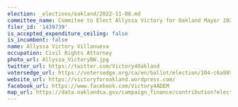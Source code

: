 ```yaml
---
election: _elections/oakland/2022-11-08.md
committee_name: Commitee to Elect Allyssa Victory for Oakland Mayor 2022
filer_id: '1439739'
is_accepted_expenditure_ceiling: false
is_incumbent: false
name: Allyssa Victory Villanueva
occupation: Civil Rights Attorney
photo_url: Allyssa_VictoryBW.jpg
twitter_url: https://twitter.com/Victory4Oakland
votersedge_url: https://votersedge.org/ca/en/ballot/election/104-c6a989/address/null/zip/94611/contests/contest/24183/candidate/158506?&cty=ca%2falm&date=2022-11-08
website_url: https://victoryforoakland.wordpress.com/
facebook_url: https://www.facebook.com/Victory4ADEM
map_url: https://data.oaklandca.gov/campaign_finance/contribution?electionYear=2022&candidates=1439739&since=2020-02-22&until=2022-06-30
---
```

